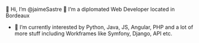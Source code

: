 👋 Hi, I’m @jaimeSastre
👀 I’m a diplomated Web Developer located in Bordeaux 
- 🌱 I’m currently interested by Python, Java, JS, Angular, PHP and a lot of more stuff including Workframes like Symfony, Django, API etc.
